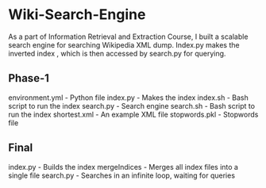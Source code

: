 # Wiki-Search-Engine
As a part of Information Retrieval and Extraction Course, I built a scalable search engine for searching Wikipedia XML dump.
Index.py makes the inverted index , which is then accessed by search.py for querying.

## Phase-1
environment.yml - Python file
index.py - Makes the index
index.sh - Bash script to run the index
search.py - Search engine
search.sh - Bash script to run the index
shortest.xml - An example XML file
stopwords.pkl - Stopwords file

## Final
index.py - Builds the index
mergeIndices - Merges all index files into a single file
search.py - Searches in an infinite loop, waiting for queries
